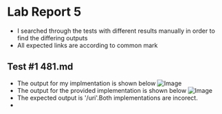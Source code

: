 # Lab Report 5
* I searched through the tests with different results manually in order to find the differing outputs
* All expected links are according to common mark

## Test #1 481.md
* The output for my implmentation is shown below
![Image](https://www.linkpicture.com/q/Screen-Shot-2022-05-31-at-11.25.43-PM.png)
* The output for the provided implementation is shown below
![Image](https://www.linkpicture.com/q/Screen-Shot-2022-05-31-at-11.25.58-PM.png)
* The expected output is '/uri'.Both implementations are incorect.
* 
